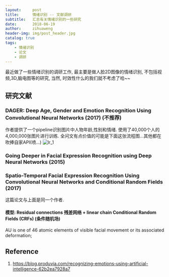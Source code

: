 ```yaml
---
layout:     post
title:      情绪识别 -- 文献调研
subtitle:   汇总有关情绪识别的一些研究
date:       2018-06-19
author:     zihuaweng
header-img: img/post_header.jpg
catalog: true
tags:
    - 情绪识别
    - 论文
    - 调研
---
```


最近做了一些情绪识别的调研工作, 最主要是做人脸2D图像的情绪识别, 不包括视频,3D,脑电图等的研究, 当然, 时效性什么的我们就不考虑了哈~~

## 研究文献

### DAGER: Deep Age, Gender and Emotion Recognition Using Convolutional Neural Networks (2017) (不推荐)
作者提供了一个pipeline识别图片中人物年龄,性别和情绪. 使用了40,000个人的4,000,000张图片进行训练.
全问文有点价值的可能是下面这张流程图...其他都在吹捧自家API(喷...)
![lr_1](http://zihuaweng.github.io/post_images/emotion_detection/001.png)

### Going Deeper in Facial Expression Recognition using Deep Neural Networks (2015)


### Spatio-Temporal Facial Expression Recognition Using Convolutional Neural Networks and Conditional Random Fields (2017)
这篇论文与上面是同一个作者.
#### 模型: Residual connections 残差网络 + linear chain Conditional Random Fields (CRFs) (条件随机场)


AU is one of 46 atomic elements of visible facial movement or its associated deformation;


## Reference
1. https://blog.produvia.com/recognizing-emotions-using-artificial-intelligence-62b2ea7928a7

